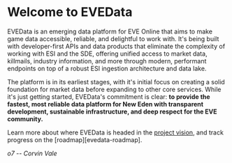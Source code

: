 # Welcome to EVEData

EVEData is an emerging data platform for EVE Online that aims to make game data accessible, reliable, and delightful to work with. It's being built with developer-first APIs and data products that eliminate the complexity of working with ESI and the SDE, offering unified access to market data, killmails, industry information, and more through modern, performant endpoints on top of a robust ESI ingestion architecture and data lake.

The platform is in its earliest stages, with it's initial focus on creating a solid foundation for market data before expanding to other core services. While it's just getting started, EVEData's commitment is clear: **to provide the fastest, most reliable data platform for New Eden with transparent development, sustainable infrastructure, and deep respect for the EVE community.**

Learn more about where EVEData is headed in the [project vision](./vision.md), and track progress on the [roadmap][evedata-roadmap].

_o7 -- Corvin Vale_
